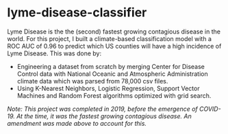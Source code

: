 # lyme-disease-classifier
Lyme Disease is the the (second) fastest growing contagious disease in the world. For this project, I built a climate-based classification model with a ROC AUC of 0.96 to predict which US counties will have a high incidence of Lyme Disease. This was done by:
* Engineering a dataset from scratch by merging Center for Disease Control data with National Oceanic and Atmospheric Administration climate data which was parsed from 78,000 csv files.
* Using K-Nearest Neighbors, Logistic Regression, Support Vector Machines and Random Forest algorithms optimized with grid search.

*Note: This project was completed in 2019, before the emergence of COVID-19. At the time, it was the fastest growing contagious disease. An amendment was made above to account for this.*
